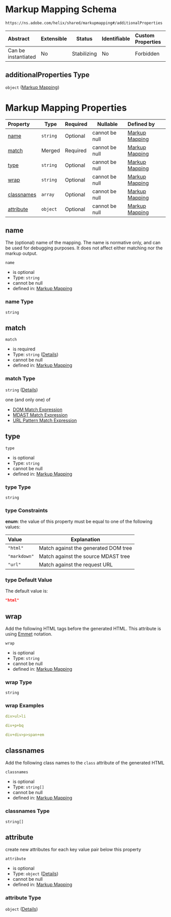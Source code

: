 # Markup Mapping Schema

```txt
https://ns.adobe.com/helix/shared/markupmapping#/additionalProperties
```




| Abstract            | Extensible | Status      | Identifiable | Custom Properties | Additional Properties | Access Restrictions | Defined In                                                        |
| :------------------ | ---------- | ----------- | ------------ | :---------------- | --------------------- | ------------------- | ----------------------------------------------------------------- |
| Can be instantiated | No         | Stabilizing | No           | Forbidden         | Forbidden             | none                | [markup.schema.json\*](markup.schema.json "open original schema") |

## additionalProperties Type

`object` ([Markup Mapping](markup-markup-mapping.md))

# Markup Mapping Properties

| Property                  | Type     | Required | Nullable       | Defined by                                                                                                                             |
| :------------------------ | -------- | -------- | -------------- | :------------------------------------------------------------------------------------------------------------------------------------- |
| [name](#name)             | `string` | Optional | cannot be null | [Markup Mapping](markupmapping-properties-name.md "https&#x3A;//ns.adobe.com/helix/shared/markupmapping#/properties/name")             |
| [match](#match)           | Merged   | Required | cannot be null | [Markup Mapping](markupmapping-properties-match.md "https&#x3A;//ns.adobe.com/helix/shared/markupmapping#/properties/match")           |
| [type](#type)             | `string` | Optional | cannot be null | [Markup Mapping](markupmapping-properties-type.md "https&#x3A;//ns.adobe.com/helix/shared/markupmapping#/properties/type")             |
| [wrap](#wrap)             | `string` | Optional | cannot be null | [Markup Mapping](markupmapping-properties-wrap.md "https&#x3A;//ns.adobe.com/helix/shared/markupmapping#/properties/wrap")             |
| [classnames](#classnames) | `array`  | Optional | cannot be null | [Markup Mapping](markupmapping-properties-classnames.md "https&#x3A;//ns.adobe.com/helix/shared/markupmapping#/properties/classnames") |
| [attribute](#attribute)   | `object` | Optional | cannot be null | [Markup Mapping](markupmapping-properties-attribute.md "https&#x3A;//ns.adobe.com/helix/shared/markupmapping#/properties/attribute")   |

## name

The (optional) name of the mapping. The name is normative only, and can be used for debugging purposes. It does not affect either matching nor the markup output.


`name`

-   is optional
-   Type: `string`
-   cannot be null
-   defined in: [Markup Mapping](markupmapping-properties-name.md "https&#x3A;//ns.adobe.com/helix/shared/markupmapping#/properties/name")

### name Type

`string`

## match




`match`

-   is required
-   Type: `string` ([Details](markupmapping-properties-match.md))
-   cannot be null
-   defined in: [Markup Mapping](markupmapping-properties-match.md "https&#x3A;//ns.adobe.com/helix/shared/markupmapping#/properties/match")

### match Type

`string` ([Details](markupmapping-properties-match.md))

one (and only one) of

-   [DOM Match Expression](markupmapping-properties-match-oneof-dom-match-expression.md "check type definition")
-   [MDAST Match Expression](markupmapping-properties-match-oneof-mdast-match-expression.md "check type definition")
-   [URL Pattern Match Expression](markupmapping-properties-match-oneof-url-pattern-match-expression.md "check type definition")

## type




`type`

-   is optional
-   Type: `string`
-   cannot be null
-   defined in: [Markup Mapping](markupmapping-properties-type.md "https&#x3A;//ns.adobe.com/helix/shared/markupmapping#/properties/type")

### type Type

`string`

### type Constraints

**enum**: the value of this property must be equal to one of the following values:

| Value        | Explanation                          |
| :----------- | ------------------------------------ |
| `"html"`     | Match against the generated DOM tree |
| `"markdown"` | Match against the source MDAST tree  |
| `"url"`      | Match against the request URL        |

### type Default Value

The default value is:

```json
"html"
```

## wrap

Add the following HTML tags before the generated HTML. This attribute is using [Emmet](https://emmet.io) notation.


`wrap`

-   is optional
-   Type: `string`
-   cannot be null
-   defined in: [Markup Mapping](markupmapping-properties-wrap.md "https&#x3A;//ns.adobe.com/helix/shared/markupmapping#/properties/wrap")

### wrap Type

`string`

### wrap Examples

```yaml
div>ul>li

```

```yaml
div+p+bq

```

```yaml
div+div>p>span+em

```

## classnames

Add the following class names to the `class` attribute of the generated HTML


`classnames`

-   is optional
-   Type: `string[]`
-   cannot be null
-   defined in: [Markup Mapping](markupmapping-properties-classnames.md "https&#x3A;//ns.adobe.com/helix/shared/markupmapping#/properties/classnames")

### classnames Type

`string[]`

## attribute

create new attributes for each key value pair below this property


`attribute`

-   is optional
-   Type: `object` ([Details](markupmapping-properties-attribute.md))
-   cannot be null
-   defined in: [Markup Mapping](markupmapping-properties-attribute.md "https&#x3A;//ns.adobe.com/helix/shared/markupmapping#/properties/attribute")

### attribute Type

`object` ([Details](markupmapping-properties-attribute.md))
